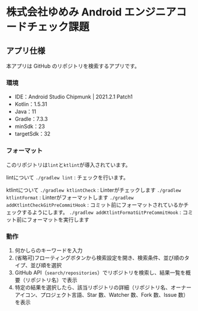 # 株式会社ゆめみ Android エンジニアコードチェック課題

## アプリ仕様

本アプリは GitHub のリポジトリを検索するアプリです。

### 環境

- IDE：Android Studio Chipmunk | 2021.2.1 Patch1
- Kotlin：1.5.31
- Java：11
- Gradle：7.3.3
- minSdk：23
- targetSdk：32

### フォーマット

このリポジトリは`lint`と`ktlint`が導入されています。

lintについて
`./gradlew lint` : チェックを行います。

ktlintについて
`./gradlew ktlintCheck` : Linterがチェックします
`./gradlew ktlintFormat` : Linterがフォーマットします
`./gradlew addKtlintCheckGitPreCommitHook` : コミット前にフォーマットされているかチェックするようにします。
`./gradlew addKtlintFormatGitPreCommitHook` : コミット前にフォーマットを実行します

### 動作

1. 何かしらのキーワードを入力
2. (省略可)フローティングボタンから検索設定を開き、検索条件、並び順のタイプ、並び順を選択
3. GitHub API（`search/repositories`）でリポジトリを検索し、結果一覧を概要（リポジトリ名）で表示
4. 特定の結果を選択したら、該当リポジトリの詳細（リポジトリ名、オーナーアイコン、プロジェクト言語、Star 数、Watcher 数、Fork 数、Issue 数）を表示

